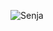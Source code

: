 ![Senja](https://user-images.githubusercontent.com/106541311/172041926-6ded62e4-5449-47b6-aa7b-2c4155a52821.jpeg)
